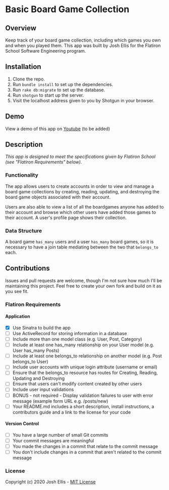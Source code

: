 # Basic Board Game Collection

## Overview

Keep track of your board game collection, including which games you own and when you played them. This app was built by Josh Ellis for the Flatiron School Software Engineering program.

## Installation

1. Clone the repo.
2. Run `bundle install` to set up the dependencies.
3. Run `rake db:migrate` to set up the database.
4. Run `shotgun` to start up the server.
5. Visit the localhost address given to you by Shotgun in your browser.
  
## Demo

View a demo of this app on [Youtube](https://youtube.com/#) (to be added)

## Description

_This app is designed to meet the specifications given by Flatiron School (see "Flatiron Requirements" below)._

### Functionality

The app allows users to create accounts in order to view and manage a board game collections by creating, reading, updating, and destroying the board game objects associated with their account.

Users are also able to view a list of all the boardgames anyone has added to their account and browse which other users have added those games to their account. A user's profile page shows their collection.

### Data Structure

A board game `has_many` users and a user `has_many` board games, so it is necessary to have a join table mediating between the two that `belongs_to` each.

## Contributions

Issues and pull requests are welcome, though I'm not sure how much I'll be maintaining this project. Feel free to create your own fork and build on it as you see fit.

### Flatiron Requirements

#### Application

- [x] Use Sinatra to build the app
- [ ] Use ActiveRecord for storing information in a database
- [ ] Include more than one model class (e.g. User, Post, Category)
- [ ] Include at least one has_many relationship on your User model (e.g. User has_many Posts)
- [ ] Include at least one belongs_to relationship on another model (e.g. Post belongs_to User)
- [ ] Include user accounts with unique login attribute (username or email)
- [ ] Ensure that the belongs_to resource has routes for Creating, Reading, Updating and Destroying
- [ ] Ensure that users can't modify content created by other users
- [ ] Include user input validations
- [ ] BONUS - not required - Display validation failures to user with error message (example form URL e.g. /posts/new)
- [ ] Your README.md includes a short description, install instructions, a contributors guide and a link to the license for your code

#### Version Control

- [ ] You have a large number of small Git commits
- [ ] Your commit messages are meaningful
- [ ] You made the changes in a commit that relate to the commit message
- [ ] You don't include changes in a commit that aren't related to the commit message

### License

Copyright (c) 2020 Josh Ellis - [MIT License](https://github.com/imjoshellis/sinatra-project/blob/master/LICENSE)
